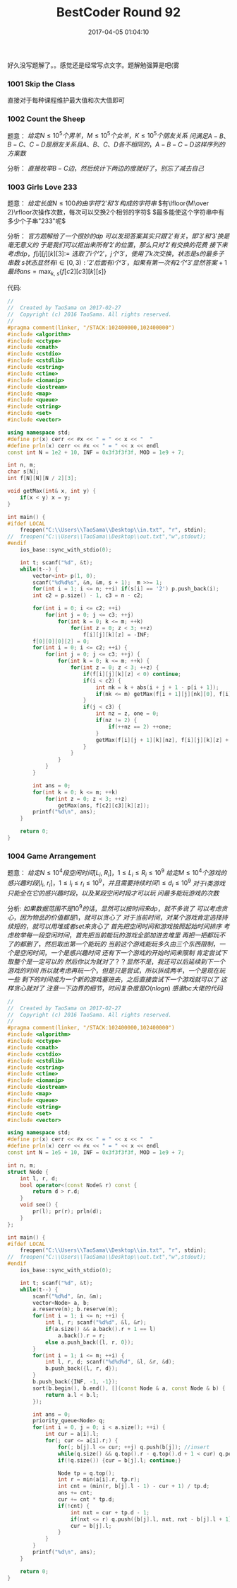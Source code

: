 ﻿---
title: BestCoder Round 92
categories:
  - 套题
  - 
  - 
tags:
  - 
  - 
date: 2017-04-05 01:04:10
toc: true
---

好久没写题解了。。感觉还是经常写点文字。题解勉强算是吧(雾

<!-- more -->

### 1001 Skip the Class
直接对于每种课程维护最大值和次大值即可

### 1002 Count the Sheep
题意：
$给定N\le 10^5个男羊，M\le 10^5个女羊，K\le 10^5个朋友关系$
$问满足A-B、B-C、C-D是朋友关系且A、B、C、D各不相同的，A-B-C-D这样序列的方案数$

分析：
$直接枚举B-C边，然后统计下两边的度就好了，别忘了减去自己$

### 1003 Girls Love 233
题意：
$给定长度N\le 100的由字符'2'和'3'构成的字符串$
$有\lfloor{M\over 2}\rfloor次操作次数，每次可以交换2个相邻的字符$
$最多能使这个字符串中有多少个子串"233"呢$

分析：
$官方题解给了一个很妙的dp$
$可以发现答案其实只跟'2'有关，即'3'和'3'换是毫无意义的$
$于是我们可以抠出来所有'2'的位置，那么只对'2'有交换的花费$
$接下来考虑dp，f[i][j][k][3]:=$
$选取了i个'2'，j个'3'，使用了k次交换，状态是s的最多子串数$
$s状态显然有i\in [0,3):'2'后面有i个'3'，如果有第一次有2个'3'显然答案+1$
$最终ans=\displaystyle\max_{k,\ s}\{ f[c2][c3][k][s]\}$

代码:
```cpp
//
//  Created by TaoSama on 2017-02-27
//  Copyright (c) 2016 TaoSama. All rights reserved.
//
#pragma comment(linker, "/STACK:102400000,102400000")
#include <algorithm>
#include <cctype>
#include <cmath>
#include <cstdio>
#include <cstdlib>
#include <cstring>
#include <ctime>
#include <iomanip>
#include <iostream>
#include <map>
#include <queue>
#include <string>
#include <set>
#include <vector>

using namespace std;
#define pr(x) cerr << #x << " = " << x << "  "
#define prln(x) cerr << #x << " = " << x << endl
const int N = 1e2 + 10, INF = 0x3f3f3f3f, MOD = 1e9 + 7;

int n, m;
char s[N];
int f[N][N][N / 2][3];

void getMax(int& x, int y) {
    if(x < y) x = y;
}

int main() {
#ifdef LOCAL
    freopen("C:\\Users\\TaoSama\\Desktop\\in.txt", "r", stdin);
//  freopen("C:\\Users\\TaoSama\\Desktop\\out.txt","w",stdout);
#endif
    ios_base::sync_with_stdio(0);

    int t; scanf("%d", &t);
    while(t--) {
        vector<int> p(1, 0);
        scanf("%d%d%s", &n, &m, s + 1);  m >>= 1;
        for(int i = 1; i <= n; ++i) if(s[i] == '2') p.push_back(i);
        int c2 = p.size() - 1, c3 = n - c2;

        for(int i = 0; i <= c2; ++i)
            for(int j = 0; j <= c3; ++j)
                for(int k = 0; k <= m; ++k)
                    for(int z = 0; z < 3; ++z)
                        f[i][j][k][z] = -INF;
        f[0][0][0][2] = 0;
        for(int i = 0; i <= c2; ++i) {
            for(int j = 0; j <= c3; ++j) {
                for(int k = 0; k <= m; ++k) {
                    for(int z = 0; z < 3; ++z) {
                        if(f[i][j][k][z] < 0) continue;
                        if(i < c2) {
                            int nk = k + abs(i + j + 1 - p[i + 1]);
                            if(nk <= m) getMax(f[i + 1][j][nk][0], f[i][j][k][z]);
                        }
                        if(j < c3) {
                            int nz = z, one = 0;
                            if(nz != 2) {
                                if(++nz == 2) ++one;
                            }
                            getMax(f[i][j + 1][k][nz], f[i][j][k][z] + one);
                        }
                    }
                }
            }
        }

        int ans = 0;
        for(int k = 0; k <= m; ++k)
            for(int z = 0; z < 3; ++z)
                getMax(ans, f[c2][c3][k][z]);
        printf("%d\n", ans);
    }

    return 0;
}
```

### 1004 Game Arrangement
题意：
$给定N\le 10^4段空闲时间[L_i,\ R_i]，1\le L_i\le R_i\le 10^9$
$给定M\le 10^4个游戏的感兴趣时段[l_i,\ r_i]，1\le l_i\le r_i\le 10^9，并且需要持续时间1\le d_i\le 10^9$
$对于i类游戏只能全在它的感兴趣时段，以及某段空闲时段才可以玩$
$问最多能玩游戏的次数$

分析:
$如果数据范围不是10^9的话，显然可以按时间来dp，就不多说了$
$可以考虑贪心，因为物品的价值都是1，就可以贪心了$
$对于当前时间，对某个游戏肯定选择持续短的，就可以用堆或者set来贪心了$
$首先把空闲时间和游戏按照起始时间排序$
$考虑枚举每一段空闲时间，首先把当前能玩的游戏全部加进去堆里$
$再把一把都玩不了的都删了，然后取出第一个能玩的$
$当前这个游戏能玩多久由三个东西限制，一个是空闲时间，一个是感兴趣时间$
$还有下一个游戏的开始时间来限制$
$肯定尝试下取整个是一定可以的$
$然后你以为就对了？？显然不是，我还可以后延续到下一个游戏的时间$
$所以就考虑再玩一个，但是只是尝试，所以拆成两半，一个是现在玩一些$
$剩下的时间成为一个新的游戏塞进去，之后直接尝试下一个游戏就可以了$
$这样贪心就对了$
$注意一下边界的细节，时间复杂度是O(nlogn)$
$感谢bc大佬的代码$

```cpp
//
//  Created by TaoSama on 2017-02-27
//  Copyright (c) 2016 TaoSama. All rights reserved.
//
#pragma comment(linker, "/STACK:102400000,102400000")
#include <algorithm>
#include <cctype>
#include <cmath>
#include <cstdio>
#include <cstdlib>
#include <cstring>
#include <ctime>
#include <iomanip>
#include <iostream>
#include <map>
#include <queue>
#include <string>
#include <set>
#include <vector>

using namespace std;
#define pr(x) cerr << #x << " = " << x << "  "
#define prln(x) cerr << #x << " = " << x << endl
const int N = 1e5 + 10, INF = 0x3f3f3f3f, MOD = 1e9 + 7;

int n, m;
struct Node {
    int l, r, d;
    bool operator<(const Node& r) const {
        return d > r.d;
    }
    void see() {
        pr(l); pr(r); prln(d);
    }
};

int main() {
#ifdef LOCAL
    freopen("C:\\Users\\TaoSama\\Desktop\\in.txt", "r", stdin);
//  freopen("C:\\Users\\TaoSama\\Desktop\\out.txt","w",stdout);
#endif
    ios_base::sync_with_stdio(0);

    int t; scanf("%d", &t);
    while(t--) {
        scanf("%d%d", &n, &m);
        vector<Node> a, b;
        a.reserve(n); b.reserve(m);
        for(int i = 1; i <= n; ++i) {
            int l, r; scanf("%d%d", &l, &r);
            if(a.size() && a.back().r + 1 == l)
                a.back().r = r;
            else a.push_back({l, r, 0});
        }
        for(int i = 1; i <= m; ++i) {
            int l, r, d; scanf("%d%d%d", &l, &r, &d);
            b.push_back({l, r, d});
        }
        b.push_back({INF, -1, -1});
        sort(b.begin(), b.end(), [](const Node & a, const Node & b) {
            return a.l < b.l;
        });

        int ans = 0;
        priority_queue<Node> q;
        for(int i = 0, j = 0; i < a.size(); ++i) {
            int cur = a[i].l;
            for(; cur <= a[i].r;) {
                for(; b[j].l <= cur; ++j) q.push(b[j]); //insert
                while(q.size() && q.top().r - q.top().d + 1 < cur) q.pop(); //delete
                if(!q.size()) {cur = b[j].l; continue;}

                Node tp = q.top();
                int r = min(a[i].r, tp.r);
                int cnt = (min(r, b[j].l - 1) - cur + 1) / tp.d;
                ans += cnt;
                cur += cnt * tp.d;
                if(!cnt) {
                    int nxt = cur + tp.d - 1;
                    if(nxt <= r) q.push({b[j].l, nxt, nxt - b[j].l + 1});
                    cur = b[j].l;
                }
            }
        }
        printf("%d\n", ans);
    }

    return 0;
}
```